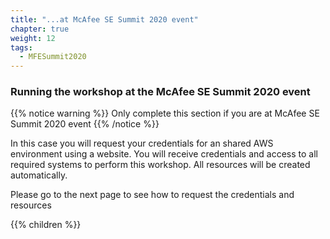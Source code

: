 ```yaml
---
title: "...at McAfee SE Summit 2020 event"
chapter: true
weight: 12
tags:
  - MFESummit2020
---
```


### Running the workshop at the McAfee SE Summit 2020 event

{{% notice warning %}}
Only complete this section if you are at McAfee SE Summit 2020 event
{{% /notice %}}

In this case you will request your credentials for an shared AWS environment using a website. You will receive credentials and access to all required systems to perform this workshop.
All resources will be created automatically.

Please go to the next page to see how to request the credentials and resources

{{% children %}}
